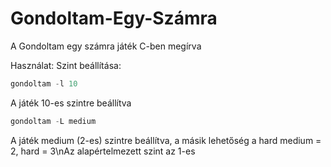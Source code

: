 Gondoltam-Egy-Számra
====================

A Gondoltam egy számra játék C-ben megírva

Használat: 
Szint beállítása:
```objective-c
gondoltam -l 10
```
A játék 10-es szintre beállítva
```objective-c
gondoltam -L medium
```
A játék medium (2-es) szintre beállítva, a másik lehetőség a hard
medium = 2, hard = 3\nAz alapértelmezett szint az 1-es